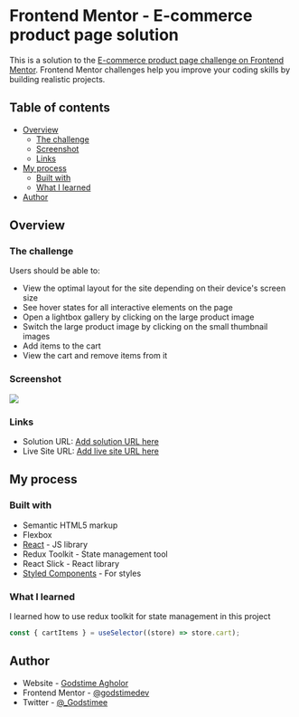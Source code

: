 # Frontend Mentor - E-commerce product page solution

This is a solution to the [E-commerce product page challenge on Frontend Mentor](https://www.frontendmentor.io/challenges/ecommerce-product-page-UPsZ9MJp6). Frontend Mentor challenges help you improve your coding skills by building realistic projects.

## Table of contents

- [Overview](#overview)
  - [The challenge](#the-challenge)
  - [Screenshot](#screenshot)
  - [Links](#links)
- [My process](#my-process)
  - [Built with](#built-with)
  - [What I learned](#what-i-learned)
- [Author](#author)

## Overview

### The challenge

Users should be able to:

- View the optimal layout for the site depending on their device's screen size
- See hover states for all interactive elements on the page
- Open a lightbox gallery by clicking on the large product image
- Switch the large product image by clicking on the small thumbnail images
- Add items to the cart
- View the cart and remove items from it

### Screenshot

![](./src/assets/Screenshot.jpg)

### Links

- Solution URL: [Add solution URL here](https://github.com/godstimedev/product-details-page-redux)
- Live Site URL: [Add live site URL here](http://product-details-page-redux.vercel.app/)

## My process

### Built with

- Semantic HTML5 markup
- Flexbox
- [React](https://reactjs.org/) - JS library
- Redux Toolkit - State management tool
- React Slick - React library
- [Styled Components](https://styled-components.com/) - For styles

### What I learned

I learned how to use redux toolkit for state management in this project

```js
const { cartItems } = useSelector((store) => store.cart);
```

## Author

- Website - [Godstime Agholor](https://godstime.netlify.app/)
- Frontend Mentor - [@godstimedev](https://www.frontendmentor.io/profile/godstimedev)
- Twitter - [@\_Godstimee](https://www.twitter.com/_Godstimee)
